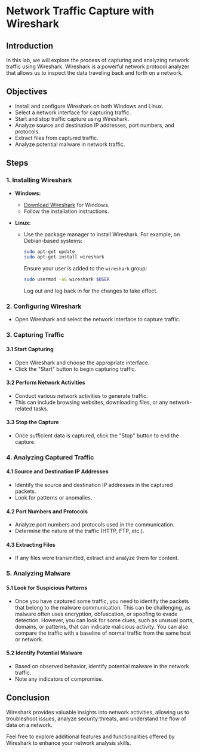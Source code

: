 # Network Traffic Capture with Wireshark

## Introduction
In this lab, we will explore the process of capturing and analyzing network traffic using Wireshark. Wireshark is a powerful network protocol analyzer that allows us to inspect the data traveling back and forth on a network.

## Objectives
- Install and configure Wireshark on both Windows and Linux.
- Select a network interface for capturing traffic.
- Start and stop traffic capture using Wireshark.
- Analyze source and destination IP addresses, port numbers, and protocols.
- Extract files from captured traffic.
- Analyze potential malware in network traffic.

## Steps

### 1. Installing Wireshark
- **Windows:**
  - [Download Wireshark](https://www.wireshark.org/download.html) for Windows.
  - Follow the installation instructions.

- **Linux:**
  - Use the package manager to install Wireshark. For example, on Debian-based systems:
    ```bash
    sudo apt-get update
    sudo apt-get install wireshark
    ```
    Ensure your user is added to the `wireshark` group:
    ```bash
    sudo usermod -aG wireshark $USER
    ```
    Log out and log back in for the changes to take effect.

### 2. Configuring Wireshark
- Open Wireshark and select the network interface to capture traffic.

### 3. Capturing Traffic
#### 3.1 Start Capturing
- Open Wireshark and choose the appropriate interface.
- Click the "Start" button to begin capturing traffic.

#### 3.2 Perform Network Activities
- Conduct various network activities to generate traffic.
- This can include browsing websites, downloading files, or any network-related tasks.

#### 3.3 Stop the Capture
- Once sufficient data is captured, click the "Stop" button to end the capture.

### 4. Analyzing Captured Traffic
#### 4.1 Source and Destination IP Addresses
- Identify the source and destination IP addresses in the captured packets.
- Look for patterns or anomalies.

#### 4.2 Port Numbers and Protocols
- Analyze port numbers and protocols used in the communication.
- Determine the nature of the traffic (HTTP, FTP, etc.).

#### 4.3 Extracting Files
- If any files were transmitted, extract and analyze them for content.

### 5. Analyzing Malware
#### 5.1 Look for Suspicious Patterns
- Once you have captured some traffic, you need to identify the packets that belong to the malware communication. This can be challenging, as malware often uses encryption, obfuscation, or spoofing to evade detection. However, you can look for some clues, such as unusual ports, domains, or patterns, that can indicate malicious activity. You can also compare the traffic with a baseline of normal traffic from the same host or network.

#### 5.2 Identify Potential Malware
- Based on observed behavior, identify potential malware in the network traffic.
- Note any indicators of compromise.

## Conclusion
Wireshark provides valuable insights into network activities, allowing us to troubleshoot issues, analyze security threats, and understand the flow of data on a network.

Feel free to explore additional features and functionalities offered by Wireshark to enhance your network analysis skills.
